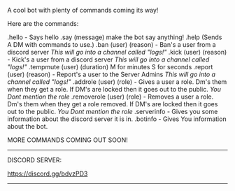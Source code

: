 A cool bot with plenty of commands coming its way!

Here are the commands: 

.hello - Says hello
.say (message) make the bot say anything!
.help (Sends A DM with commands to use.)
.ban (user) (reason) - Ban's a user from a discord server *This will go into a channel called "logs!"*
.kick (user) (reason) - Kick's a user from a discord server *This will go into a channel called "logs!"*
.tempmute (user) (duration) M for minutes S for seconds 
.report (user) (reason) - Report's a user to the Server Admins *This will go into a channel called "logs!"*
.addrole (user) (role) - Gives a user a role. Dm's them when they get a role. If DM's are locked then it goes out to the public. *You Dont mention the role*
.removerole (user) (role) - Removes a user a role. Dm's them when they get a role removed. If DM's are locked then it goes out to the public. *You Dont mention the role*
.serverinfo - Gives you some information about the discord server it is in.
.botinfo - Gives You information about the bot.

MORE COMMANDS COMING OUT SOON!
__________________________________________________________________________________________________________________________________________

DISCORD SERVER:


https://discord.gg/bdvzPD3


__________________________________________________________________________________________________________________________________________



